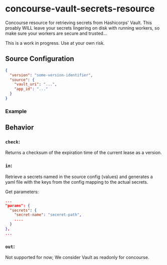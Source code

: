 # concourse-vault-secrets-resource

Concourse resource for retrieving secrets from Hashicorps' Vault.
This proably WILL leave your secrets lingering on disk with running workers, so make sure your workers are secure and trusted...

This is a work in progress. Use at your own risk.

## Source Configuration

```json
{
  "version": "some-version-identifier",
  "source": {
    "vault_uri": "...",
    "app_id": "..."
  }
}
```


### Example

## Behavior

### `check`:

Returns a checksum of the expiration time of the current lease as a version.

### `in`:

Retrieve a secrets named in the source config (values) and generates a yaml file with the keys from the config mapping to the actual secrets.

Get parameters:

```json
...
"params": {
  "secrets": {
    "secret-name": "seceret-path",
    ....
  }
},
...
```

### `out`:

Not supported for now; We consider Vault as readonly for concourse.
